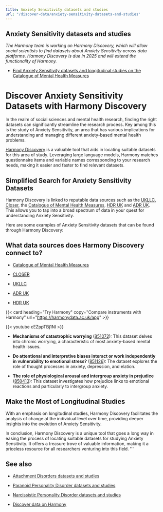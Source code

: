 ```yaml
---
title: Anxiety Sensitivity datasets and studies
url: "/discover-data/anxiety-sensitivity-datasets-and-studies"
---
```


## Anxiety Sensitivity datasets and studies

*The Harmony team is working on Harmony Discovery, which will allow social scientists to find datasets about Anxiety Sensitivity across data platforms. Harmony Discovery is due in 2025 and will extend the functionality of Harmony.*

* [Find Anxiety Sensitivity datasets and longitudinal studies on the Catalogue of Mental Health Measures](https://www.cataloguementalhealth.ac.uk/?content=search&query=Topic:anxiety+sensitivity)


# Discover Anxiety Sensitivity Datasets with Harmony Discovery

In the realm of social sciences and mental health research, finding the right datasets can significantly streamline the research process. Key among this is the study of Anxiety Sensitivity, an area that has various implications for understanding and managing different anxiety-based mental health problems.

[Harmony Discovery](https://www.harmony-archive.ac.uk/) is a valuable tool that aids in locating suitable datasets for this area of study. Leveraging large language models, Harmony matches questionnaire items and variable names corresponding to your research needs, making it easier and faster to find relevant datasets.

## Simplified Search for Anxiety Sensitivity Datasets

Harmony Discovery is linked to reputable data sources such as the [UKLLC](https://explore.ukllc.ac.uk/), [Closer](https://www.closer.ac.uk/), the [Catalogue of Mental Health Measures](https://www.cataloguementalhealth.ac.uk/), [HDR UK](https://www.hdruk.ac.uk/) and [ADR UK](https://www.adruk.org/). This allows you to tap into a broad spectrum of data in your quest for understanding Anxiety Sensitivity.

Here are some examples of Anxiety Sensitivity datasets that can be found through Harmony Discovery:

## What data sources does Harmony Discovery connect to?

* [Catalogue of Mental Health Measures](https://www.cataloguementalhealth.ac.uk/)

* [CLOSER](https://closer.ac.uk/)

* [UKLLC](https://explore.ukllc.ac.uk)

* [ADR UK](https://www.adruk.org/data-access/data-catalogue/)

* [HDR UK](https://www.healthdatagateway.org/)

{{< card heading="Try Harmony" copy="Compare instruments with Harmony" url="https://harmonydata.ac.uk/app" >}}

{{< youtube cEZppTBj1NI >}}



- **Mechanisms of catastrophic worrying** ([851072](https://reshare.ukdataservice.ac.uk/851072)):
  This dataset delves into chronic worrying, a characteristic of most anxiety-based mental health issues.

- **Do attentional and interpretive biases interact or work independently in vulnerability to emotional stress?** ([851126](https://reshare.ukdataservice.ac.uk/851126)):
  The dataset explores the role of thought processes in anxiety, depression, and elation.

- **The role of physiological arousal and intergroup anxiety in prejudice** ([850413](https://reshare.ukdataservice.ac.uk/850413)):
  This dataset investigates how prejudice links to emotional reactions and particularly to intergroup anxiety.

## Make the Most of Longitudinal Studies

With an emphasis on longitudinal studies, Harmony Discovery facilitates the analysis of change at the individual level over time, providing deeper insights into the evolution of Anxiety Sensitivity.

In conclusion, Harmony Discovery is a unique tool that goes a long way in easing the process of locating suitable datasets for studying Anxiety Sensitivity. It offers a treasure trove of valuable information, making it a priceless resource for all researchers venturing into this field.
'''

## See also

* [Attachment Disorders datasets and studies](/discover-data/attachment-disorders-datasets-and-studies)

* [Paranoid Personality Disorder datasets and studies](/discover-data/paranoid-personality-disorder-datasets-and-studies)

* [Narcissistic Personality Disorder datasets and studies](/discover-data/narcissistic-personality-disorder-datasets-and-studies)

* [Discover data on Harmony](/discover-data/)